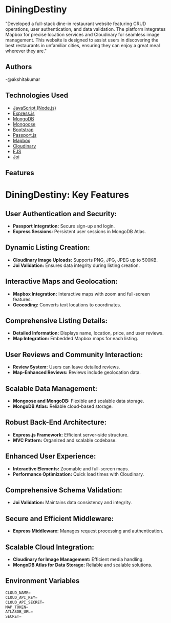 # DiningDestiny

"Developed a full-stack dine-in restaurant website featuring CRUD operations, user authentication, and data validation. The platform integrates Mapbox for precise location services and Cloudinary for seamless image management. This website is designed to assist users in discovering the best restaurants in unfamiliar cities, ensuring they can enjoy a great meal wherever they are."


## Authors

-@akshitakumar


## Technologies Used

 - [JavaScript (Node.js)]()
 - [Express.js]()
 - [MongoDB]()
 - [Mongoose]()
 - [Bootstrap]()
 - [Passport.js]()
 - [Mapbox]()
 - [Cloudinary]()
 - [EJS]()
 - [Joi]()










## Features
# DiningDestiny: Key Features

## User Authentication and Security:
- **Passport Integration:** Secure sign-up and login.
- **Express Sessions:** Persistent user sessions in MongoDB Atlas.

## Dynamic Listing Creation:
- **Cloudinary Image Uploads:** Supports PNG, JPG, JPEG up to 500KB.
- **Joi Validation:** Ensures data integrity during listing creation.

## Interactive Maps and Geolocation:
- **Mapbox Integration:** Interactive maps with zoom and full-screen features.
- **Geocoding:** Converts text locations to coordinates.

## Comprehensive Listing Details:
- **Detailed Information:** Displays name, location, price, and user reviews.
- **Map Integration:** Embedded Mapbox maps for each listing.

## User Reviews and Community Interaction:
- **Review System:** Users can leave detailed reviews.
- **Map-Enhanced Reviews:** Reviews include geolocation data.

## Scalable Data Management:
- **Mongoose and MongoDB:** Flexible and scalable data storage.
- **MongoDB Atlas:** Reliable cloud-based storage.

## Robust Back-End Architecture:
- **Express.js Framework:** Efficient server-side structure.
- **MVC Pattern:** Organized and scalable codebase.

## Enhanced User Experience:
- **Interactive Elements:** Zoomable and full-screen maps.
- **Performance Optimization:** Quick load times with Cloudinary.

## Comprehensive Schema Validation:
- **Joi Validation:** Maintains data consistency and integrity.

## Secure and Efficient Middleware:
- **Express Middleware:** Manages request processing and authentication.

## Scalable Cloud Integration:
- **Cloudinary for Image Management:** Efficient media handling.
- **MongoDB Atlas for Data Storage:** Reliable and scalable solutions.
## Environment Variables

```javascript
CLOUD_NAME=
CLOUD_API_KEY=
CLOUD_API_SECRET=
MAP_TOKEN=
ATLASDB_URL=
SECRET=
```
